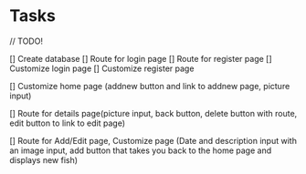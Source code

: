 # Tasks

// TODO!

[] Create database
[] Route for login page
[] Route for register page
[] Customize login page
[] Customize register page

[] Customize home page (addnew button and link to addnew page, picture input)

[] Route for details page(picture input, back button, delete button with route, edit button to link to edit page)

[] Route for Add/Edit page, Customize page (Date and description input with an image input, add button that takes you back to the home page and displays new fish)